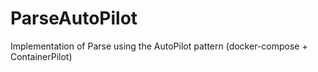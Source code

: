 # ParseAutoPilot
Implementation of Parse using the AutoPilot pattern (docker-compose + ContainerPilot)
